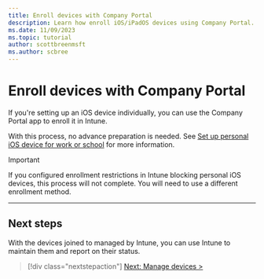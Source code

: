 ```yaml
---
title: Enroll devices with Company Portal
description: Learn how enroll iOS/iPadOS devices using Company Portal.
ms.date: 11/09/2023
ms.topic: tutorial
author: scottbreenmsft
ms.author: scbree
---
```


# Enroll devices with Company Portal

If you're setting up an iOS device individually, you can use the Company Portal app to enroll it in Intune.

With this process, no advance preparation is needed. See [Set up personal iOS device for work or school](/mem/intune/user-help/enroll-your-device-in-intune-ios) for more information.

> [!IMPORTANT]
> If you configured enrollment restrictions in Intune blocking personal iOS devices, this process will not complete. You will need to use a different enrollment method.

---

## Next steps

With the devices joined to managed by Intune, you can use Intune to maintain them and report on their status.

> [!div class="nextstepaction"]
> [Next: Manage devices >](manage-overview.md)
